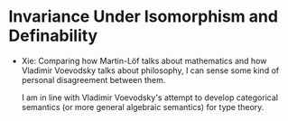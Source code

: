 # Invariance Under Isomorphism and Definability

- Xie:
  Comparing how Martin-Löf talks about mathematics
  and how Vladimir Voevodsky talks about philosophy,
  I can sense some kind of personal disagreement between them.

  I am in line with Vladimir Voevodsky's attempt
  to develop categorical semantics (or more general algebraic semantics) for type theory.
